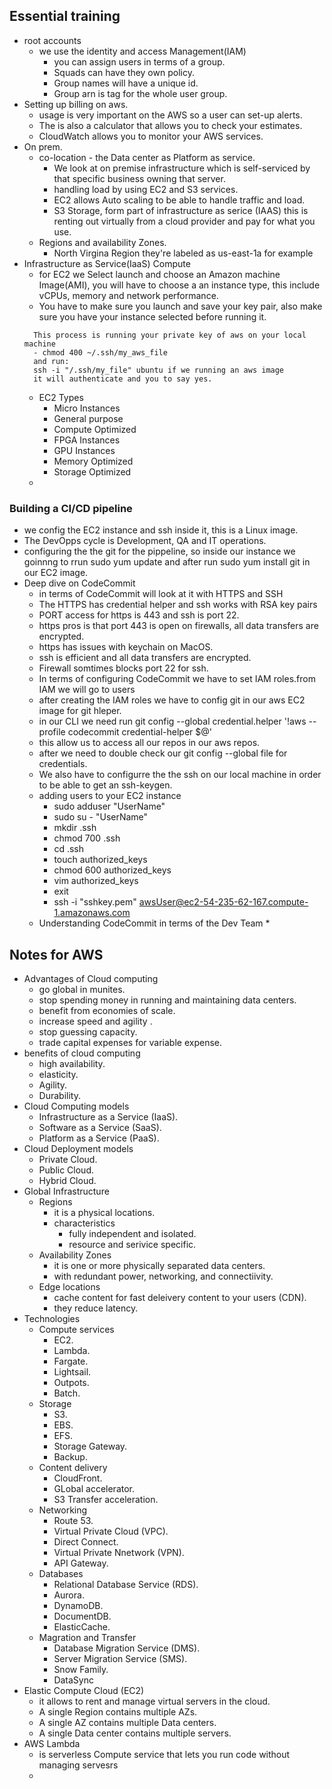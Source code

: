 ## Essential training

- root accounts
  - we use the identity and access Management(IAM)
    - you can assign users in terms of a group.
    - Squads can have they own policy.
    - Group names will have a unique id.
    - Group arn is tag for the whole user group.
- Setting up billing on aws.
  - usage is very important on the AWS so a user can set-up alerts.
  - The is also a calculator that allows you to check your estimates.
  - CloudWatch allows you to monitor your AWS services.
- On prem.
  - co-location - the Data center as Platform as service.
    - We look at on premise infrastructure which is self-serviced by that specific business owning that server.
    - handling load by using EC2 and S3 services.
    - EC2 allows Auto scaling to be able to handle traffic and load.
    - S3 Storage, form part of infrastructure as serice (IAAS) this is renting out virtually from a cloud provider and pay for what you use.
  - Regions and availability Zones.
    - North Virgina Region they're labeled as us-east-1a for example
- Infrastructure as Service(IaaS) Compute
  - for EC2 we Select launch and choose an Amazon machine Image(AMI), you will have to choose a an instance type, this include vCPUs, memory and network performance.
  - You have to make sure you launch and save your key pair, also make sure you have your instance selected before running it.
  ~~~
    This process is running your private key of aws on your local machine
    - chmod 400 ~/.ssh/my_aws_file
    and run:
    ssh -i "/.ssh/my_file" ubuntu if we running an aws image
    it will authenticate and you to say yes.
  ~~~
  - EC2 Types
    - Micro Instances
    - General purpose
    - Compute Optimized
    - FPGA Instances
    - GPU Instances
    - Memory Optimized
    - Storage Optimized
  -

### Building a CI/CD pipeline
* we config the EC2 instance and ssh inside it, this is a Linux image.
* The DevOpps cycle is Development, QA and IT operations.
* configuring the the git for the pippeline, so inside our instance we goinnng to rrun sudo yum update and after run sudo yum install git in our EC2 image.
* Deep dive on CodeCommit
    * in terms of CodeCommit will look at it with HTTPS and SSH
    * The HTTPS has credential helper and ssh works with RSA key pairs
    * PORT access for https is 443 and ssh is port 22.
    * https pros is that port 443 is open on firewalls, all data transfers are encrypted.
    * https has issues with keychain on MacOS.
    * ssh is efficient and all data transfers are encrypted.
    * Firewall somtimes blocks port 22 for ssh.
    * In terms of configuring CodeCommit we have to set IAM roles.from IAM we will go to users 
    * after creating the IAM roles we have to config git in our aws EC2 image for git hleper.
    * in our CLI we need run git config --global credential.helper '!aws --profile codecommit credential-helper $@' 
    * this allow us to access all our repos in our aws repos.
    * after we need to double check our git config --global file for credentials.
    * We also have to configurre the the ssh on our local machine in order to be able to get an ssh-keygen.
    * adding users to your EC2 instance
        * sudo adduser "UserName"
        * sudo su - "UserName"
        * mkdir .ssh
        * chmod 700 .ssh
        * cd .ssh
        * touch authorized_keys
        * chmod 600 authorized_keys
        * vim authorized_keys
        * exit
        * ssh -i "sshkey.pem" awsUser@ec2-54-235-62-167.compute-1.amazonaws.com
    * Understanding CodeCommit in terms of the Dev Team
        * 
## Notes for AWS 
- Advantages of Cloud computing
  - go global in munites.
  - stop spending money in running and maintaining data centers.
  - benefit from economies of scale.
  - increase speed and agility .
  - stop guessing capacity.
  - trade capital expenses for variable expense.
- benefits of cloud computing
  - high availability.
  - elasticity.
  - Agility.
  - Durability.
- Cloud Computing models
  - Infrastructure as a Service (IaaS).
  - Software as a Service (SaaS).
  - Platform as a Service (PaaS).
- Cloud Deployment models
  - Private Cloud.
  - Public Cloud.
  - Hybrid Cloud.
- Global Infrastructure
  - Regions
    - it is a physical locations.
    - characteristics
      - fully independent and isolated.
      - resource and serivice specific.
  - Availability Zones
    - it is one or more physically separated data centers.
    - with redundant power, networking, and connectiivity.
  - Edge locations
    - cache content for fast deleivery content to your users (CDN).
    - they reduce latency.
- Technologies
  - Compute services
    - EC2.
    - Lambda.
    - Fargate.
    - Lightsail.
    - Outpots.
    - Batch.
  - Storage
    - S3.
    - EBS.
    - EFS.
    - Storage Gateway.
    - Backup.
  - Content delivery
    - CloudFront.
    - GLobal accelerator.
    - S3 Transfer acceleration.
  - Networking
    - Route 53.
    - Virtual Private Cloud (VPC).
    - Direct Connect.
    - Virtual Private Nnetwork (VPN).
    - API Gateway.
  - Databases
    - Relational Database Service (RDS).
    - Aurora.
    - DynamoDB.
    - DocumentDB.
    - ElasticCache.
  - Magration and Transfer
    - Database Migration Service (DMS).
    - Server Migration Service (SMS).
    - Snow Family.
    - DataSync
- Elastic Compute Cloud (EC2)
  - it allows to rent and manage virtual servers in the cloud.
  - A single Region contains multiple AZs.
  - A single AZ contains multiple Data centers.
  - A single Data center contains multiple servers.
- AWS Lambda
  - is serverless Compute service that lets you run code without managing servesrs
  - 


















